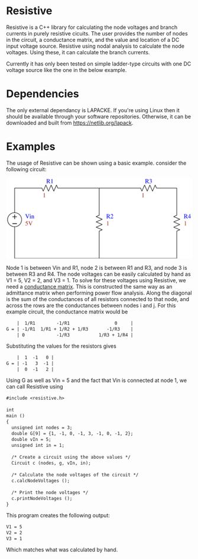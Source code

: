 # Resistive
Resistive is a C++ library for calculating the node voltages and branch currents in purely resistive cicuits.
The user provides the number of nodes in the circuit, a conductance matrix, and the value and location of a DC
input voltage source. Resistive using nodal analysis to calculate the node voltages. Using these, it can calculate
the branch currents.

Currently it has only been tested on simple ladder-type circuits with one
DC voltage source like the one in the below example.

# Dependencies
The only external dependancy is LAPACKE. If you're using Linux then it should be available through your software
repositories. Otherwise, it can be downloaded and built from https://netlib.org/lapack.

# Examples
The usage of Resistive can be shown using a basic example. consider the following circuit:

![example circuit](/Examples/example.svg)

Node 1 is between Vin and R1, node 2 is between R1 and R3, and node 3 is between R3 and R4. The node voltages can
be easily calculated by hand as V1 = 5, V2 = 2, and V3 = 1. To solve for these voltages using Resistive, we need
a [conductance matrix](https://en.wikipedia.org/wiki/Nodal_admittance_matrix#Construction). This is constructed the same way as an admittance matrix when performing power flow analysis.
Along the diagonal is the sum of the conductances of all resistors connected to that node, and across the rows are
the conductances between nodes i and j. For this example circuit, the conductance matrix would be
```
    |  1/R1        -1/R1                 0     |
G = | -1/R1  1/R1 + 1/R2 + 1/R3       -1/R3    |
    | 0            -1/R3           1/R3 + 1/R4 |
```
Substituting the values for the resistors gives
```
    |  1  -1   0 |
G = | -1   3  -1 |
    |  0  -1   2 |
```

Using G as well as Vin = 5 and the fact that Vin is connected at node 1, we can call Resistive using
```
#include <resistive.h>

int
main ()
{
  unsigned int nodes = 3;
  double G[9] = {1, -1, 0, -1, 3, -1, 0, -1, 2};
  double vIn = 5;
  unsigned int in = 1;

  /* Create a circuit using the above values */
  Circuit c (nodes, g, vIn, in);

  /* Calculate the node voltages of the circuit */
  c.calcNodeVoltages ();

  /* Print the node voltages */
  c.printNodeVoltages ();
}
```

This program creates the following output:
```
V1 = 5
V2 = 2
V3 = 1
```

Which matches what was calculated by hand.
